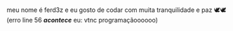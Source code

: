 meu nome é ferd3z e eu gosto de codar com muita tranquilidade e paz 🕊🕊 (erro line 56 ***acontece*** eu: vtnc programaçãoooooo)
